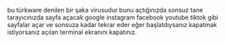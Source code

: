 bu türkware denilen bir şaka virusudur bunu açtığınızda sonsuz tane tarayıcınızda sayfa açacak google instagram facebook youtube tiktok gibi sayfalar açar ve sonsuza kadar tekrar eder eğer başlatdıysanız kapatmak istiyorsanız açılan terminal ekranını kapatınız.

